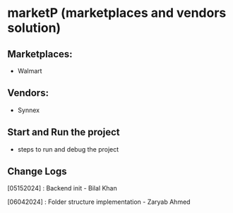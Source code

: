# marketP (marketplaces and vendors solution)

## Marketplaces:
- Walmart

## Vendors:
- Synnex

## Start and Run the project

- steps to run and debug the project


## Change Logs

[05152024] : Backend init - Bilal Khan

[06042024] : Folder structure implementation - Zaryab Ahmed


